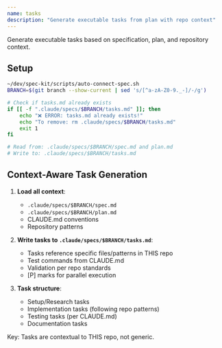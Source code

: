 ```yaml
---
name: tasks  
description: "Generate executable tasks from plan with repo context"
---
```


Generate executable tasks based on specification, plan, and repository context.

## Setup

```bash
~/dev/spec-kit/scripts/auto-connect-spec.sh
BRANCH=$(git branch --show-current | sed 's/[^a-zA-Z0-9._-]/-/g')

# Check if tasks.md already exists
if [[ -f ".claude/specs/$BRANCH/tasks.md" ]]; then
    echo "❌ ERROR: tasks.md already exists!"
    echo "To remove: rm .claude/specs/$BRANCH/tasks.md"
    exit 1
fi

# Read from: .claude/specs/$BRANCH/spec.md and plan.md
# Write to: .claude/specs/$BRANCH/tasks.md
```

## Context-Aware Task Generation

1. **Load all context**:
   - `.claude/specs/$BRANCH/spec.md`
   - `.claude/specs/$BRANCH/plan.md`
   - CLAUDE.md conventions
   - Repository patterns

2. **Write tasks to `.claude/specs/$BRANCH/tasks.md`**:
   - Tasks reference specific files/patterns in THIS repo
   - Test commands from CLAUDE.md
   - Validation per repo standards
   - [P] marks for parallel execution
   
3. **Task structure**:
   - Setup/Research tasks
   - Implementation tasks (following repo patterns)
   - Testing tasks (per CLAUDE.md)
   - Documentation tasks

Key: Tasks are contextual to THIS repo, not generic.